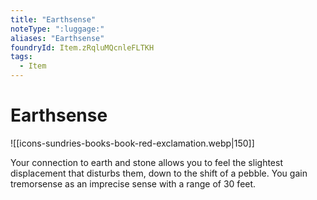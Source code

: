 ```yaml
---
title: "Earthsense"
noteType: ":luggage:"
aliases: "Earthsense"
foundryId: Item.zRqluMQcnleFLTKH
tags:
  - Item
---
```


# Earthsense
![[icons-sundries-books-book-red-exclamation.webp|150]]

Your connection to earth and stone allows you to feel the slightest displacement that disturbs them, down to the shift of a pebble. You gain tremorsense as an imprecise sense with a range of 30 feet.
